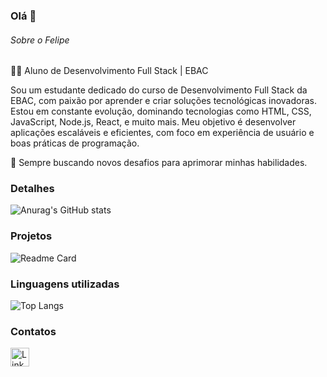 ### Olá 👋


###### Sobre o Felipe
👨‍💻 Aluno de Desenvolvimento Full Stack | EBAC

Sou um estudante dedicado do curso de Desenvolvimento Full Stack da EBAC, com paixão por aprender e criar soluções tecnológicas inovadoras. Estou em constante evolução, dominando tecnologias como HTML, CSS, JavaScript, Node.js, React, e muito mais. Meu objetivo é desenvolver aplicações escaláveis e eficientes, com foco em experiência de usuário e boas práticas de programação.

🚀 Sempre buscando novos desafios para aprimorar minhas habilidades.

### Detalhes

![Anurag's GitHub stats](https://github-readme-stats.vercel.app/api?username=felipesilvadeveloper&show_icons=true&theme=transparent)
### Projetos

![Readme Card](https://github-readme-stats.vercel.app/api/pin/?username=felipesilvadeveloper&repo=Agenda_de_Contatos&theme=transparent)

### Linguagens utilizadas

![Top Langs](https://github-readme-stats.vercel.app/api/top-langs/?username=felipesilvadeveloper&langs_count=8)


### Contatos

[<img src='https://img.shields.io/badge/LinkedIn-0077B5?style=for-the-badge&logo=linkedin&logoColor=white' alt='Linkedin' height='30'>](https://www.linkedin.com/in/felipesilvadeveloperfelipesilvadeveloper/)
